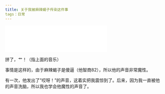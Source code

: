 ```yaml
---
title: 关于我被麻辣蝎子传染这件事
tags：日常
---
```


<iframe frameborder="no" border="0" marginwidth="0" marginheight="0" width=330 height=86 src="//music.163.com/outchain/player?type=2&id=1898639008&auto=1&height=66"></iframe>

拼了，艹！（指上面的音乐）

事情是这样的，由于麻辣蝎子是傻逼（他智商82），所以他的声音非常魔性。

<!--more-->

有一次，他发出了”哎呀！”的声音，这着实把我震惊到了。后来，因为我一直被他的声音洗脑，所以我也学会他魔性的声音了。

